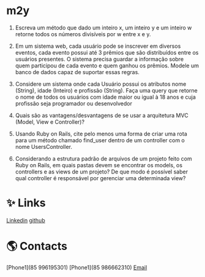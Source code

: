 # m2y


1) Escreva um método que dado um inteiro x, um inteiro y e um inteiro w retorne todos os
   números divisíveis por w entre x e y.


2) Em um sistema web, cada usuário pode se inscrever em diversos eventos, cada evento
	 possui até 3 prêmios que são distribuídos entre os usuários presentes. O sistema precisa
	 guardar a informação sobre quem participou de cada evento e quem ganhou os prêmios.
	 Modele um banco de dados capaz de suportar essas regras.


3) Considere um sistema onde cada Usuário possui os atributos nome (String), idade
	 (Inteiro) e profissão (String). Faça uma query que retorne o nome de todos os usuários com
	 idade maior ou igual à 18 anos e cuja profissão seja programador ou desenvolvedor


5) Quais são as vantagens/desvantagens de se usar a arquitetura MVC (Model, View e
	 Controller)?


6) Usando Ruby on Rails, cite pelo menos uma forma de criar uma rota para um método
	 chamado find_user dentro de um controller com o nome UsersController.

7) Considerando a estrutura padrão de arquivos de um projeto feito com Ruby on Rails, em
	 quais pastas devem se encontrar os models, os controllers e as views de um projeto? De
	 que modo é possível saber qual controller é responsável por gerenciar uma determinada
	 view?

# ✨ Links
[Linkedin](https://www.linkedin.com/in/andretorresdeveloper/)
[github](https://github.com/andre-dan)

# 🌎 Contacts
[Phone1](85 996195301)
[Phone1](85 986662310)
[Email](andrerndc@gmail.com)
